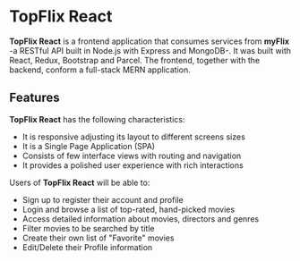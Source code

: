 # TopFlix React

**TopFlix React** is a frontend application that consumes services from **myFlix** -a RESTful API built in Node.js with Express and MongoDB-.
It was built with React, Redux, Bootstrap and Parcel.
The frontend, together with the backend, conform a full-stack MERN application.

## Features

**TopFlix React** has the following characteristics:

- It is responsive adjusting its layout to different screens sizes
- It is a Single Page Application (SPA)
- Consists of few interface views with routing and navigation
- It provides a polished user experience with rich interactions

Users of **TopFlix React** will be able to:

- Sign up to register their account and profile
- Login and browse a list of top-rated, hand-picked movies
- Access detailed information about movies, directors and genres
- Filter movies to be searched by title
- Create their own list of "Favorite" movies
- Edit/Delete their Profile information

